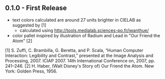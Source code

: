 ## 0.1.0 - First Release
* text colors calculated are around 27 units brighter in CIELAB as suggested by [1]
    * calculated using http://tools.medialab.sciences-po.fr/iwanthue/
* color pallet inspired by illustration of Radium and Lead in "Our Friend the Atom" [2]

[1]	S. Zuffi, C. Brambilla, G. Beretta, and P. Scala, “Human Computer Interaction: Legibility and Contrast,” presented at the Image Analysis and Processing, 2007. ICIAP 2007. 14th International Conference on, 2007, pp. 241–246.
[2]	H. Haber, (Walt Disney's Story of) Our Friend the Atom. New York: Golden Press, 1956.
